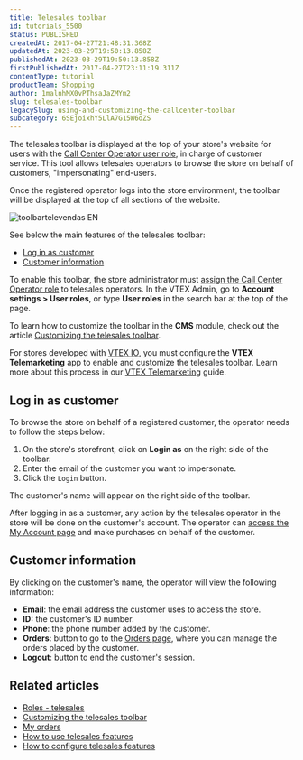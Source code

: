 ```yaml
---
title: Telesales toolbar
id: tutorials_5500
status: PUBLISHED
createdAt: 2017-04-27T21:48:31.368Z
updatedAt: 2023-03-29T19:50:13.858Z
publishedAt: 2023-03-29T19:50:13.858Z
firstPublishedAt: 2017-04-27T23:11:19.311Z
contentType: tutorial
productTeam: Shopping
author: 1malnhMX0vPThsaJaZMYm2
slug: telesales-toolbar
legacySlug: using-and-customizing-the-callcenter-toolbar
subcategory: 6SEjoixhY5LlA7G15W6oZS
---
```


The telesales toolbar is displayed at the top of your store's website for users with the [Call Center Operator user role](https://help.vtex.com/pt/tutorial/como-criar-um-usuario-de-televendas--frequentlyAskedQuestions_4227), in charge of customer service. This tool allows telesales operators to browse the store on behalf of customers, "impersonating" end-users.

Once the registered operator logs into the store environment, the toolbar will be displayed at the top of all sections of the website.

![toolbartelevendas EN](https://images.ctfassets.net/alneenqid6w5/5ed5A8G266JqwpCaYAyDdI/ab7894a0dc03568e5e1745a0adbec2f3/toolbartelevendas_EN.png)

See below the main features of the telesales toolbar:
*   [Log in as customer](#log-in-as-customer)
*   [Customer information](#customer-information)

To enable this toolbar, the store administrator must [assign the Call Center Operator role](https://help.vtex.com/en/faq/como-criar-um-usuario-de-televendas) to telesales operators. In the VTEX Admin, go to **Account settings > User roles**, or type **User roles** in the search bar at the top of the page.

To learn how to customize the toolbar in the **CMS** module, check out the article [Customizing the telesales toolbar](https://help.vtex.com/en/tutorial/customizar-a-toolbar-de-televendas--1XEz1zqO3KyIuwC4asUsOg).

<div class="alert alert-warning">
<p>For stores developed with <a href="https://developers.vtex.com/vtex-developer-docs/docs/what-is-vtex-io">VTEX IO</a>, you must configure the <strong>VTEX Telemarketing</strong> app to enable and customize the telesales toolbar. Learn more about this process in our <a href="https://developers.vtex.com/vtex-developer-docs/docs/vtex-telemarketing">VTEX Telemarketing</a> guide.
</p>
</div>

## Log in as customer

To browse the store on behalf of a registered customer, the operator needs to follow the steps below:

1. On the store's storefront, click on **Login as** on the right side of the toolbar.
2. Enter the email of the customer you want to impersonate.
3. Click the `Login` button.

The customer's name will appear on the right side of the toolbar.

After logging in as a customer, any action by the telesales operator in the store will be done on the customer's account. The operator can [access the My Account page](https://help.vtex.com/en/tutorial/how-does-my-account-work--2BQ3GiqhqGJTXsWVuio3Xh#orders) and make purchases on behalf of the customer.

## Customer information

By clicking on the customer's name, the operator will view the following information:

*   **Email**: the email address the customer uses to access the store.
*   **ID:** the customer's ID number.
*   **Phone**: the phone number added by the customer.
*   **Orders**: button to go to the [Orders page](https://help.vtex.com/en/tutorial/how-does-my-account-work--2BQ3GiqhqGJTXsWVuio3Xh#pedidos), where you can manage the orders placed by the customer.
*   **Logout**: button to end the customer's session.

## Related articles

*   [Roles - telesales](https://help.vtex.com/en/tutorial/como-criar-um-usuario-de-televendas--frequentlyAskedQuestions_4227.)
*   [Customizing the telesales toolbar](https://help.vtex.com/en/tutorial/customizar-a-toolbar-de-televendas--1XEz1zqO3KyIuwC4asUsOg)
*   [My orders](https://help.vtex.com/pt/tutorial/how-does-my-account-work--2BQ3GiqhqGJTXsWVuio3Xh#pedidos)
*   [How to use telesales features](https://help.vtex.com/en/tutorial/funcionalidades-de-televendas--UqhiccIRIK2KD0OqkzJaS)
*   [How to configure telesales features](https://help.vtex.com/en/tutorial/como-configurar-as-funcionalidades-de-televendas--76FNgQP2Glc4umMJ5Yr50R)
